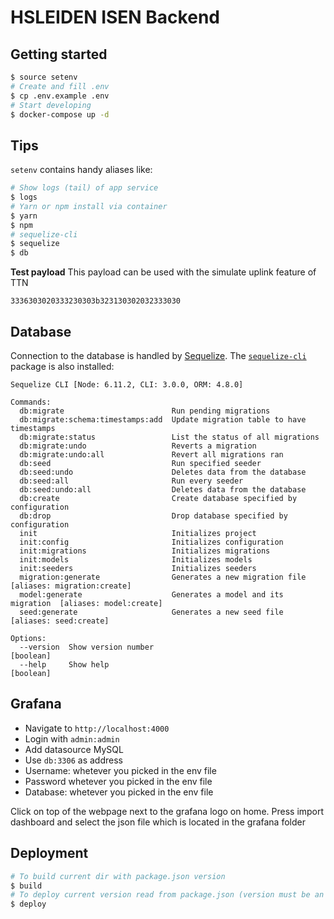 # HSLEIDEN ISEN Backend

## Getting started

```sh
$ source setenv
# Create and fill .env
$ cp .env.example .env
# Start developing
$ docker-compose up -d
```

## Tips

`setenv` contains handy aliases like:

```sh
# Show logs (tail) of app service
$ logs
# Yarn or npm install via container
$ yarn
$ npm
# sequelize-cli
$ sequelize
$ db
```

**Test payload**
This payload can be used with the simulate uplink feature of TTN

```
3336303020333230303b323130302032333030
```

## Database

Connection to the database is handled by [Sequelize](http://docs.sequelizejs.com/). The [`sequelize-cli`](https://github.com/sequelize/cli) package is also installed:

```
Sequelize CLI [Node: 6.11.2, CLI: 3.0.0, ORM: 4.8.0]

Commands:
  db:migrate                        Run pending migrations
  db:migrate:schema:timestamps:add  Update migration table to have timestamps
  db:migrate:status                 List the status of all migrations
  db:migrate:undo                   Reverts a migration
  db:migrate:undo:all               Revert all migrations ran
  db:seed                           Run specified seeder
  db:seed:undo                      Deletes data from the database
  db:seed:all                       Run every seeder
  db:seed:undo:all                  Deletes data from the database
  db:create                         Create database specified by configuration
  db:drop                           Drop database specified by configuration
  init                              Initializes project
  init:config                       Initializes configuration
  init:migrations                   Initializes migrations
  init:models                       Initializes models
  init:seeders                      Initializes seeders
  migration:generate                Generates a new migration file       [aliases: migration:create]
  model:generate                    Generates a model and its migration  [aliases: model:create]
  seed:generate                     Generates a new seed file            [aliases: seed:create]

Options:
  --version  Show version number                                         [boolean]
  --help     Show help                                                   [boolean]
```

## Grafana

* Navigate to `http://localhost:4000`
* Login with `admin:admin`
* Add datasource MySQL
* Use `db:3306` as address
* Username: whetever you picked in the env file
* Password whetever you picked in the env file
* Database: whetever you picked in the env file

Click on top of the webpage next to the grafana logo on home. 
Press import dashboard and select the json file which is located in the grafana folder

## Deployment

```sh
# To build current dir with package.json version
$ build
# To deploy current version read from package.json (version must be an image available on hub.docker.com)
$ deploy
```
